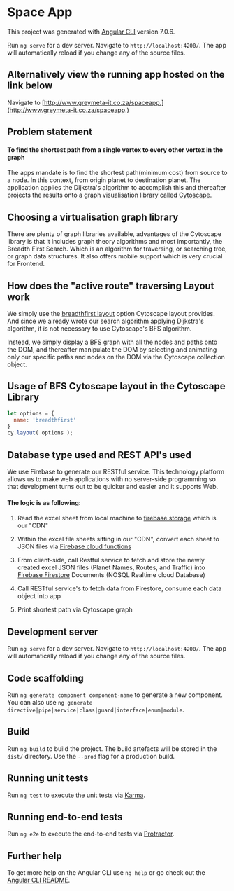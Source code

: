 # Space App

This project was generated with [Angular CLI](https://github.com/angular/angular-cli) version 7.0.6.

Run `ng serve` for a dev server. Navigate to `http://localhost:4200/`. The app will automatically reload if you change any of the source files.

## Alternatively view the running app hosted on the link below

Navigate to [http://www.greymeta-it.co.za/spaceapp.](http://www.greymeta-it.co.za/spaceapp.)

## Problem statement


#### To find the shortest path from a single vertex to every other vertex in the graph
The apps mandate is to find the shortest path(minimum cost) from source to a node. In this context, from origin planet to destination planet. The application applies the Dijkstra's algorithm to accomplish this and thereafter projects the results onto a graph visualisation library called [Cytoscape](http://js.cytoscape.org/#introduction).

## Choosing a virtualisation graph library
There are plenty of graph libraries available, advantages of the Cytoscape library is that it includes graph theory algorithms and most importantly, the Breadth First Search. Which is an algorithm for traversing, or searching tree, or graph data structures. It also offers mobile support which is very crucial for Frontend. 


## How does the "active route" traversing Layout work

We simply use the [breadthfirst layout](http://js.cytoscape.org/#layouts/breadthfirst) option Cytoscape layout provides. And since we already wrote our search algorithm applying Dijkstra's algorithm, it is not necessary to use Cytoscape's BFS algorithm. 

Instead, we simply display a BFS graph with all the nodes and paths onto the DOM, and thereafter manipulate the DOM by selecting and animating only our specific paths and nodes on the DOM via the Cytoscape collection object.


## Usage of BFS Cytoscape layout in the Cytoscape Library

```javascript
let options = {
  name: 'breadthfirst'
}
cy.layout( options );
```



## Database type used and REST API's used 

We use Firebase to generate our RESTful service. This technology platform allows us to make web applications with no server-side programming so that development turns out to be quicker and easier and it supports Web.

#### The logic is as following:

1. Read the excel sheet from local machine to [firebase storage](https://firebase.google.com/docs/storage/) which is our "CDN"

2. Within the excel file sheets sitting in our "CDN", convert each sheet to JSON files via [Firebase cloud functions](https://firebase.google.com/docs/functions/)
3. From client-side, call Restful service to fetch and store the newly created excel JSON files (Planet Names, Routes, and Traffic) into [Firebase Firestore](https://firebase.google.com/docs/firestore/) Documents (NOSQL Realtime cloud Database)

4. Call RESTful service's to fetch data from Firestore, consume each data object into app

5. Print shortest path via Cytoscape graph




## Development server

Run `ng serve` for a dev server. Navigate to `http://localhost:4200/`. The app will automatically reload if you change any of the source files.

## Code scaffolding

Run `ng generate component component-name` to generate a new component. You can also use `ng generate directive|pipe|service|class|guard|interface|enum|module`.

## Build

Run `ng build` to build the project. The build artefacts will be stored in the `dist/` directory. Use the `--prod` flag for a production build.

## Running unit tests

Run `ng test` to execute the unit tests via [Karma](https://karma-runner.github.io).

## Running end-to-end tests

Run `ng e2e` to execute the end-to-end tests via [Protractor](http://www.protractortest.org/).

## Further help

To get more help on the Angular CLI use `ng help` or go check out the [Angular CLI README](https://github.com/angular/angular-cli/blob/master/README.md).
